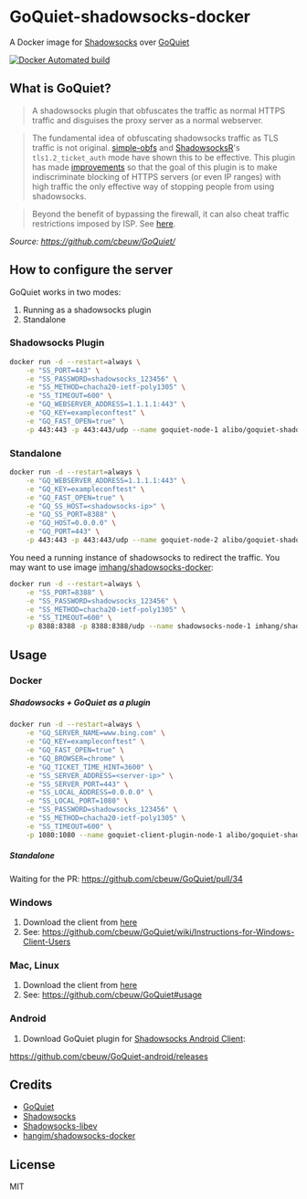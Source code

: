 # GoQuiet-shadowsocks-docker
A Docker image for [Shadowsocks](https://github.com/shadowsocks) over [GoQuiet](https://github.com/cbeuw/GoQuiet/)


[![Docker Automated build](https://img.shields.io/docker/automated/alibo/goquiet-shadowsocks-docker.svg?style=flat-square)](https://hub.docker.com/r/alibo/goquiet-shadowsocks-docker/)


## What is GoQuiet?

>A shadowsocks plugin that obfuscates the traffic as normal HTTPS traffic and disguises the proxy server as a normal webserver.

>The fundamental idea of obfuscating shadowsocks traffic as TLS traffic is not original. [simple-obfs](https://github.com/shadowsocks/simple-obfs) and [ShadowsocksR](https://github.com/shadowsocksrr/shadowsocksr)'s `tls1.2_ticket_auth` mode have shown this to be effective. This plugin has made [improvements](https://github.com/cbeuw/GoQuiet/wiki/Advantages-over-similar-obfuscators) so that the goal of this plugin is to make indiscriminate blocking of HTTPS servers (or even IP ranges) with high traffic the only effective way of stopping people from using shadowsocks.

>Beyond the benefit of bypassing the firewall, it can also cheat traffic restrictions imposed by ISP. See [here](https://github.com/cbeuw/GoQuiet/wiki/A-potential-gateway-to-free-internet-after-Net-Neutrality-Repeal).

*Source: https://github.com/cbeuw/GoQuiet/*

## How to configure the server

GoQuiet works in two modes:

1. Running as a shadowsocks plugin
2. Standalone

### Shadowsocks Plugin

```bash
docker run -d --restart=always \
    -e "SS_PORT=443" \
    -e "SS_PASSWORD=shadowsocks_123456" \
    -e "SS_METHOD=chacha20-ietf-poly1305" \
    -e "SS_TIMEOUT=600" \
    -e "GQ_WEBSERVER_ADDRESS=1.1.1.1:443" \
    -e "GQ_KEY=exampleconftest" \
    -e "GQ_FAST_OPEN=true" \
    -p 443:443 -p 443:443/udp --name goquiet-node-1 alibo/goquiet-shadowsocks-docker:server
```


### Standalone

```bash
docker run -d --restart=always \
    -e "GQ_WEBSERVER_ADDRESS=1.1.1.1:443" \
    -e "GQ_KEY=exampleconftest" \
    -e "GQ_FAST_OPEN=true" \
    -e "GQ_SS_HOST=<shadowsocks-ip>" \
    -e "GQ_SS_PORT=8388" \
    -e "GQ_HOST=0.0.0.0" \
    -e "GQ_PORT=443" \
    -p 443:443 -p 443:443/udp --name goquiet-node-2 alibo/goquiet-shadowsocks-docker:server-standalone
```

You need a running instance of shadowsocks to redirect the traffic. You may want to use image [imhang/shadowsocks-docker](https://github.com/hangim/shadowsocks-docker):

```bash
docker run -d --restart=always \
    -e "SS_PORT=8388" \
    -e "SS_PASSWORD=shadowsocks_123456" \
    -e "SS_METHOD=chacha20-ietf-poly1305" \
    -e "SS_TIMEOUT=600" \
    -p 8388:8388 -p 8388:8388/udp --name shadowsocks-node-1 imhang/shadowsocks-docker
```

## Usage

### Docker

##### Shadowsocks + GoQuiet as a plugin

```bash
docker run -d --restart=always \
    -e "GQ_SERVER_NAME=www.bing.com" \
    -e "GQ_KEY=exampleconftest" \
    -e "GQ_FAST_OPEN=true" \
    -e "GQ_BROWSER=chrome" \
    -e "GQ_TICKET_TIME_HINT=3600" \
    -e "SS_SERVER_ADDRESS=<server-ip>" \
    -e "SS_SERVER_PORT=443" \
    -e "SS_LOCAL_ADDRESS=0.0.0.0" \
    -e "SS_LOCAL_PORT=1080" \
    -e "SS_PASSWORD=shadowsocks_123456" \
    -e "SS_METHOD=chacha20-ietf-poly1305" \
    -e "SS_TIMEOUT=600" \
    -p 1080:1080 --name goquiet-client-plugin-node-1 alibo/goquiet-shadowsocks-docker:client
```

##### Standalone

Waiting for the PR: https://github.com/cbeuw/GoQuiet/pull/34



### Windows

1. Download the client from [here](https://github.com/cbeuw/GoQuiet/releases)
2. See: https://github.com/cbeuw/GoQuiet/wiki/Instructions-for-Windows-Client-Users


### Mac, Linux

1. Download the client from [here](https://github.com/cbeuw/GoQuiet/releases)
2. See: https://github.com/cbeuw/GoQuiet#usage


### Android

1. Download GoQuiet plugin for [Shadowsocks Android Client](https://play.google.com/store/apps/details?id=com.github.shadowsocks):

https://github.com/cbeuw/GoQuiet-android/releases


## Credits

- [GoQuiet](https://github.com/cbeuw/GoQuiet/)
- [Shadowsocks](https://github.com/shadowsocks)
- [Shadowsocks-libev](https://github.com/shadowsocks/shadowsocks-libev)
- [hangim/shadowsocks-docker](https://github.com/hangim/shadowsocks-docker)

## License

MIT
